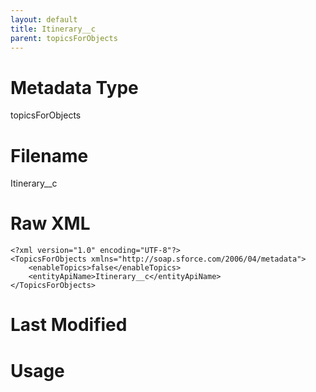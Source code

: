 ```yaml
---
layout: default
title: Itinerary__c
parent: topicsForObjects
---
```

# Metadata Type
topicsForObjects


# Filename 
Itinerary__c


# Raw XML
```
<?xml version="1.0" encoding="UTF-8"?>
<TopicsForObjects xmlns="http://soap.sforce.com/2006/04/metadata">
    <enableTopics>false</enableTopics>
    <entityApiName>Itinerary__c</entityApiName>
</TopicsForObjects>
```


# Last Modified


# Usage
